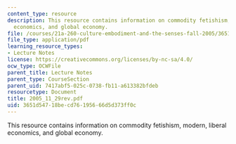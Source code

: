 ```yaml
---
content_type: resource
description: This resource contains information on commodity fetishism, modern, liberal
  economics, and global economy.
file: /courses/21a-260-culture-embodiment-and-the-senses-fall-2005/3651d54718becd76195666d5d373ff0c_2005_11_29rev.pdf
file_type: application/pdf
learning_resource_types:
- Lecture Notes
license: https://creativecommons.org/licenses/by-nc-sa/4.0/
ocw_type: OCWFile
parent_title: Lecture Notes
parent_type: CourseSection
parent_uid: 7417abf5-025c-0738-fb11-a613382bfdeb
resourcetype: Document
title: 2005_11_29rev.pdf
uid: 3651d547-18be-cd76-1956-66d5d373ff0c
---
```

This resource contains information on commodity fetishism, modern, liberal economics, and global economy.
